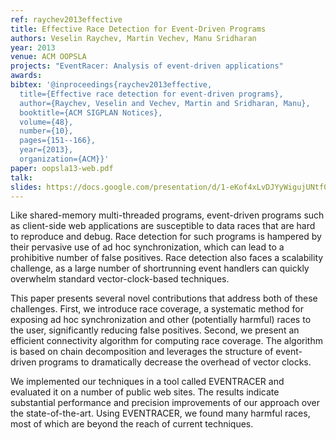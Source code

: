```yaml
---
ref: raychev2013effective
title: Effective Race Detection for Event-Driven Programs
authors: Veselin Raychev, Martin Vechev, Manu Sridharan 
year: 2013
venue: ACM OOPSLA
projects: "EventRacer: Analysis of event-driven applications"
awards:
bibtex: '@inproceedings{raychev2013effective,
  title={Effective race detection for event-driven programs},
  author={Raychev, Veselin and Vechev, Martin and Sridharan, Manu},
  booktitle={ACM SIGPLAN Notices},
  volume={48},
  number={10},
  pages={151--166},
  year={2013},
  organization={ACM}}'
paper: oopsla13-web.pdf
talk: 
slides: https://docs.google.com/presentation/d/1-eKof4xLvDJYyWigujUNtf0kdEnAB3Kx3l2sbyDiyOY/edit?usp=sharing
---
```


Like shared-memory multi-threaded programs, event-driven programs such as client-side web applications are susceptible to data races that are hard to reproduce and debug. Race detection for such programs is hampered by their pervasive use of ad hoc synchronization, which can lead to a prohibitive number of false positives. Race detection also faces a scalability challenge, as a large number of shortrunning event handlers can quickly overwhelm standard vector-clock-based techniques.

This paper presents several novel contributions that address both of these challenges. First, we introduce race coverage, a systematic method for exposing ad hoc synchronization and other (potentially harmful) races to the user, significantly reducing false positives. Second, we present an efficient connectivity algorithm for computing race coverage. The algorithm is based on chain decomposition and leverages the structure of event-driven programs to dramatically decrease the overhead of vector clocks.

We implemented our techniques in a tool called EVENTRACER and evaluated it on a number of public web sites. The results indicate substantial performance and precision improvements of our approach over the state-of-the-art. Using EVENTRACER, we found many harmful races, most of which are beyond the reach of current techniques.